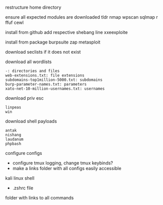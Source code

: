 restructure home directory

ensure all expected modules are downloaded
	tldr
	nmap
	wpscan
	sqlmap
	r
	ffuf
	cewl

install from github
add respective shebang line
xxeexploite

install from package
	burpsuite
	zap
	metasploit

download seclists if it does not exist

download all wordlists
```
-: directories and files
web-extensions.txt: file extensions  
subdomains-top1million-5000.txt: subdomains  
burp-parameter-names.txt: parameters 
xato-net-10-million-usernames.txt: usernames
```

download priv esc
```
linpeas
win
```

download shell payloads
```
antak
nishang  
laudanum  
phpbash
```




configure configs

- configure tmux logging, change tmux keybinds?
- make a links folder with all configs easily accessible

kali linux shell
- .zshrc file

folder with links to all commands
